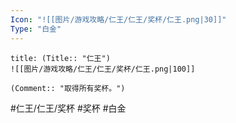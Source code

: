 ```yaml
---
Icon: "![[图片/游戏攻略/仁王/仁王/奖杯/仁王.png|30]]"
Type: "白金"
---
```

```ad-common-platinum-trophy
title: (Title:: "仁王")
![[图片/游戏攻略/仁王/仁王/奖杯/仁王.png|100]]

(Comment:: "取得所有奖杯。")
```

#仁王/仁王/奖杯 #奖杯 #白金
